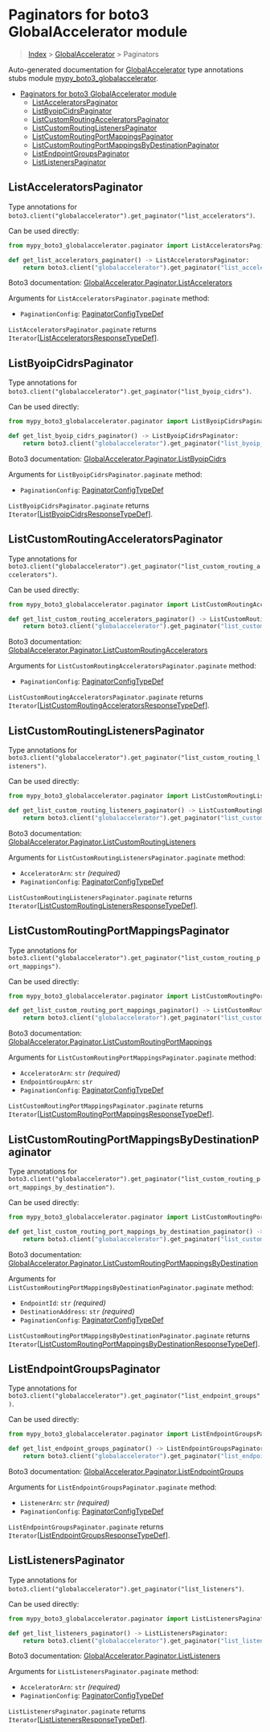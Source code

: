 # Paginators for boto3 GlobalAccelerator module

> [Index](..) > [GlobalAccelerator](.) > Paginators

Auto-generated documentation for
[GlobalAccelerator](https://boto3.amazonaws.com/v1/documentation/api/1.17.76/reference/services/globalaccelerator.html#GlobalAccelerator)
type annotations stubs module
[mypy_boto3_globalaccelerator](https://pypi.org/project/mypy-boto3-globalaccelerator/).

- [Paginators for boto3 GlobalAccelerator module](#paginators-for-boto3-globalaccelerator-module)
  - [ListAcceleratorsPaginator](#listacceleratorspaginator)
  - [ListByoipCidrsPaginator](#listbyoipcidrspaginator)
  - [ListCustomRoutingAcceleratorsPaginator](#listcustomroutingacceleratorspaginator)
  - [ListCustomRoutingListenersPaginator](#listcustomroutinglistenerspaginator)
  - [ListCustomRoutingPortMappingsPaginator](#listcustomroutingportmappingspaginator)
  - [ListCustomRoutingPortMappingsByDestinationPaginator](#listcustomroutingportmappingsbydestinationpaginator)
  - [ListEndpointGroupsPaginator](#listendpointgroupspaginator)
  - [ListListenersPaginator](#listlistenerspaginator)

## ListAcceleratorsPaginator

Type annotations for
`boto3.client("globalaccelerator").get_paginator("list_accelerators")`.

Can be used directly:

```python
from mypy_boto3_globalaccelerator.paginator import ListAcceleratorsPaginator

def get_list_accelerators_paginator() -> ListAcceleratorsPaginator:
    return boto3.client("globalaccelerator").get_paginator("list_accelerators")
```

Boto3 documentation:
[GlobalAccelerator.Paginator.ListAccelerators](https://boto3.amazonaws.com/v1/documentation/api/1.17.76/reference/services/globalaccelerator.html#GlobalAccelerator.Paginator.ListAccelerators)

Arguments for `ListAcceleratorsPaginator.paginate` method:

- `PaginationConfig`:
  [PaginatorConfigTypeDef](./type_defs.md#paginatorconfigtypedef)

`ListAcceleratorsPaginator.paginate` returns
`Iterator`\[[ListAcceleratorsResponseTypeDef](./type_defs.md#listacceleratorsresponsetypedef)\].

## ListByoipCidrsPaginator

Type annotations for
`boto3.client("globalaccelerator").get_paginator("list_byoip_cidrs")`.

Can be used directly:

```python
from mypy_boto3_globalaccelerator.paginator import ListByoipCidrsPaginator

def get_list_byoip_cidrs_paginator() -> ListByoipCidrsPaginator:
    return boto3.client("globalaccelerator").get_paginator("list_byoip_cidrs")
```

Boto3 documentation:
[GlobalAccelerator.Paginator.ListByoipCidrs](https://boto3.amazonaws.com/v1/documentation/api/1.17.76/reference/services/globalaccelerator.html#GlobalAccelerator.Paginator.ListByoipCidrs)

Arguments for `ListByoipCidrsPaginator.paginate` method:

- `PaginationConfig`:
  [PaginatorConfigTypeDef](./type_defs.md#paginatorconfigtypedef)

`ListByoipCidrsPaginator.paginate` returns
`Iterator`\[[ListByoipCidrsResponseTypeDef](./type_defs.md#listbyoipcidrsresponsetypedef)\].

## ListCustomRoutingAcceleratorsPaginator

Type annotations for
`boto3.client("globalaccelerator").get_paginator("list_custom_routing_accelerators")`.

Can be used directly:

```python
from mypy_boto3_globalaccelerator.paginator import ListCustomRoutingAcceleratorsPaginator

def get_list_custom_routing_accelerators_paginator() -> ListCustomRoutingAcceleratorsPaginator:
    return boto3.client("globalaccelerator").get_paginator("list_custom_routing_accelerators")
```

Boto3 documentation:
[GlobalAccelerator.Paginator.ListCustomRoutingAccelerators](https://boto3.amazonaws.com/v1/documentation/api/1.17.76/reference/services/globalaccelerator.html#GlobalAccelerator.Paginator.ListCustomRoutingAccelerators)

Arguments for `ListCustomRoutingAcceleratorsPaginator.paginate` method:

- `PaginationConfig`:
  [PaginatorConfigTypeDef](./type_defs.md#paginatorconfigtypedef)

`ListCustomRoutingAcceleratorsPaginator.paginate` returns
`Iterator`\[[ListCustomRoutingAcceleratorsResponseTypeDef](./type_defs.md#listcustomroutingacceleratorsresponsetypedef)\].

## ListCustomRoutingListenersPaginator

Type annotations for
`boto3.client("globalaccelerator").get_paginator("list_custom_routing_listeners")`.

Can be used directly:

```python
from mypy_boto3_globalaccelerator.paginator import ListCustomRoutingListenersPaginator

def get_list_custom_routing_listeners_paginator() -> ListCustomRoutingListenersPaginator:
    return boto3.client("globalaccelerator").get_paginator("list_custom_routing_listeners")
```

Boto3 documentation:
[GlobalAccelerator.Paginator.ListCustomRoutingListeners](https://boto3.amazonaws.com/v1/documentation/api/1.17.76/reference/services/globalaccelerator.html#GlobalAccelerator.Paginator.ListCustomRoutingListeners)

Arguments for `ListCustomRoutingListenersPaginator.paginate` method:

- `AcceleratorArn`: `str` *(required)*
- `PaginationConfig`:
  [PaginatorConfigTypeDef](./type_defs.md#paginatorconfigtypedef)

`ListCustomRoutingListenersPaginator.paginate` returns
`Iterator`\[[ListCustomRoutingListenersResponseTypeDef](./type_defs.md#listcustomroutinglistenersresponsetypedef)\].

## ListCustomRoutingPortMappingsPaginator

Type annotations for
`boto3.client("globalaccelerator").get_paginator("list_custom_routing_port_mappings")`.

Can be used directly:

```python
from mypy_boto3_globalaccelerator.paginator import ListCustomRoutingPortMappingsPaginator

def get_list_custom_routing_port_mappings_paginator() -> ListCustomRoutingPortMappingsPaginator:
    return boto3.client("globalaccelerator").get_paginator("list_custom_routing_port_mappings")
```

Boto3 documentation:
[GlobalAccelerator.Paginator.ListCustomRoutingPortMappings](https://boto3.amazonaws.com/v1/documentation/api/1.17.76/reference/services/globalaccelerator.html#GlobalAccelerator.Paginator.ListCustomRoutingPortMappings)

Arguments for `ListCustomRoutingPortMappingsPaginator.paginate` method:

- `AcceleratorArn`: `str` *(required)*
- `EndpointGroupArn`: `str`
- `PaginationConfig`:
  [PaginatorConfigTypeDef](./type_defs.md#paginatorconfigtypedef)

`ListCustomRoutingPortMappingsPaginator.paginate` returns
`Iterator`\[[ListCustomRoutingPortMappingsResponseTypeDef](./type_defs.md#listcustomroutingportmappingsresponsetypedef)\].

## ListCustomRoutingPortMappingsByDestinationPaginator

Type annotations for
`boto3.client("globalaccelerator").get_paginator("list_custom_routing_port_mappings_by_destination")`.

Can be used directly:

```python
from mypy_boto3_globalaccelerator.paginator import ListCustomRoutingPortMappingsByDestinationPaginator

def get_list_custom_routing_port_mappings_by_destination_paginator() -> ListCustomRoutingPortMappingsByDestinationPaginator:
    return boto3.client("globalaccelerator").get_paginator("list_custom_routing_port_mappings_by_destination")
```

Boto3 documentation:
[GlobalAccelerator.Paginator.ListCustomRoutingPortMappingsByDestination](https://boto3.amazonaws.com/v1/documentation/api/1.17.76/reference/services/globalaccelerator.html#GlobalAccelerator.Paginator.ListCustomRoutingPortMappingsByDestination)

Arguments for `ListCustomRoutingPortMappingsByDestinationPaginator.paginate`
method:

- `EndpointId`: `str` *(required)*
- `DestinationAddress`: `str` *(required)*
- `PaginationConfig`:
  [PaginatorConfigTypeDef](./type_defs.md#paginatorconfigtypedef)

`ListCustomRoutingPortMappingsByDestinationPaginator.paginate` returns
`Iterator`\[[ListCustomRoutingPortMappingsByDestinationResponseTypeDef](./type_defs.md#listcustomroutingportmappingsbydestinationresponsetypedef)\].

## ListEndpointGroupsPaginator

Type annotations for
`boto3.client("globalaccelerator").get_paginator("list_endpoint_groups")`.

Can be used directly:

```python
from mypy_boto3_globalaccelerator.paginator import ListEndpointGroupsPaginator

def get_list_endpoint_groups_paginator() -> ListEndpointGroupsPaginator:
    return boto3.client("globalaccelerator").get_paginator("list_endpoint_groups")
```

Boto3 documentation:
[GlobalAccelerator.Paginator.ListEndpointGroups](https://boto3.amazonaws.com/v1/documentation/api/1.17.76/reference/services/globalaccelerator.html#GlobalAccelerator.Paginator.ListEndpointGroups)

Arguments for `ListEndpointGroupsPaginator.paginate` method:

- `ListenerArn`: `str` *(required)*
- `PaginationConfig`:
  [PaginatorConfigTypeDef](./type_defs.md#paginatorconfigtypedef)

`ListEndpointGroupsPaginator.paginate` returns
`Iterator`\[[ListEndpointGroupsResponseTypeDef](./type_defs.md#listendpointgroupsresponsetypedef)\].

## ListListenersPaginator

Type annotations for
`boto3.client("globalaccelerator").get_paginator("list_listeners")`.

Can be used directly:

```python
from mypy_boto3_globalaccelerator.paginator import ListListenersPaginator

def get_list_listeners_paginator() -> ListListenersPaginator:
    return boto3.client("globalaccelerator").get_paginator("list_listeners")
```

Boto3 documentation:
[GlobalAccelerator.Paginator.ListListeners](https://boto3.amazonaws.com/v1/documentation/api/1.17.76/reference/services/globalaccelerator.html#GlobalAccelerator.Paginator.ListListeners)

Arguments for `ListListenersPaginator.paginate` method:

- `AcceleratorArn`: `str` *(required)*
- `PaginationConfig`:
  [PaginatorConfigTypeDef](./type_defs.md#paginatorconfigtypedef)

`ListListenersPaginator.paginate` returns
`Iterator`\[[ListListenersResponseTypeDef](./type_defs.md#listlistenersresponsetypedef)\].

